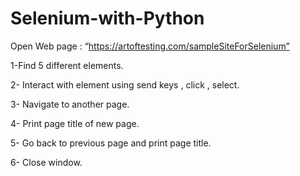 # Selenium-with-Python
Open Web page : “https://artoftesting.com/sampleSiteForSelenium”

1-Find 5 different elements.

2- Interact with element using send keys , click , select.

3- Navigate to another page.

4- Print page title of new page.

5- Go back to previous page and print page title.

6- Close window.
